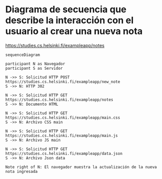 # Diagrama de secuencia que describe la interacción con el usuario al crear una nueva nota
https://studies.cs.helsinki.fi/exampleapp/notes


```mermaid
sequenceDiagram

participant N as Navegador
participant S as Servidor

N ->> S: Solicitud HTTP POST https://studies.cs.helsinki.fi/exampleapp/new_note
S ->> N: HTTP 302

N ->> S: Solicitud HTTP GET https://studies.cs.helsinki.fi/exampleapp/notes
S ->> N: Documento HTML

N ->> S: Solicitud HTTP GET https://studies.cs.helsinki.fi/exampleapp/main.css
S ->> N: Archivo CSS main

N ->> S: Solicitud HTTP GET https://studies.cs.helsinki.fi/exampleapp/main.js
S ->> N: Archivo JS main

N ->> S: Solicitud HTTP GET https://studies.cs.helsinki.fi/exampleapp/data.json
S ->> N: Archivo Json data

Note right of N: El navegador muestra la actualización de la nueva nota ingresada
```